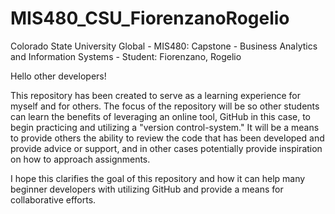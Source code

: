# MIS480_CSU_FiorenzanoRogelio
Colorado State University Global - MIS480: Capstone - Business Analytics and Information Systems - Student: Fiorenzano, Rogelio 

Hello other developers!

This repository has been created to serve as a learning experience for myself and for others. The 
focus of the repository will be so other students can learn the benefits of leveraging an online 
tool, GitHub in this case, to begin practicing and utilizing a "version control-system." It will be a
means to provide others the ability to review the code that has been developed and provide advice or
support, and in other cases potentially provide inspiration on how to approach assignments.

I hope this clarifies the goal of this repository and how it can help many beginner developers with 
utilizing GitHub and provide a means for collaborative efforts.
